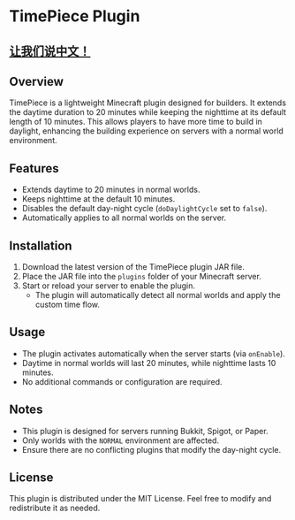 # TimePiece Plugin

## [让我们说中文！](https://github.com/superwfox/TimePiece/blob/master/README_zh.markdown)

## Overview
TimePiece is a lightweight Minecraft plugin designed for builders. It extends the daytime duration to 20 minutes while keeping the nighttime at its default length of 10 minutes. This allows players to have more time to build in daylight, enhancing the building experience on servers with a normal world environment.

## Features
- Extends daytime to 20 minutes in normal worlds.
- Keeps nighttime at the default 10 minutes.
- Disables the default day-night cycle (`doDaylightCycle` set to `false`).
- Automatically applies to all normal worlds on the server.

## Installation
1. Download the latest version of the TimePiece plugin JAR file.
2. Place the JAR file into the `plugins` folder of your Minecraft server.
3. Start or reload your server to enable the plugin.
   - The plugin will automatically detect all normal worlds and apply the custom time flow.

## Usage
- The plugin activates automatically when the server starts (via `onEnable`).
- Daytime in normal worlds will last 20 minutes, while nighttime lasts 10 minutes.
- No additional commands or configuration are required.

## Notes
- This plugin is designed for servers running Bukkit, Spigot, or Paper.
- Only worlds with the `NORMAL` environment are affected.
- Ensure there are no conflicting plugins that modify the day-night cycle.

## License
This plugin is distributed under the MIT License. Feel free to modify and redistribute it as needed.
